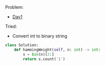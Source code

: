 Problem:
   - [Day1](https://leetcode.com/explore/challenge/card/february-leetcoding-challenge-2021/584/week-1-february-1st-february-7th/3625/)

Tried:
   - Convert int to binary string

``` python
class Solution:
    def hammingWeight(self, n: int) -> int:
        s = bin(n)[2:]
        return s.count('1')
        
```